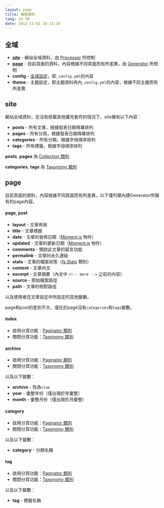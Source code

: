 ```yaml
---
layout: page
title: 樣板資料
lang: zh-TW
date: 2012-11-01 18:13:30
---
```


## 全域

- **[site](#site)** - 網站全域資料，由 [Processor][1] 所控制
- **[page](#page)** - 目前頁面的資料，內容根據不同頁面而有所差異，由 [Generator][2] 所控制
- **config** - [全域設定][3]，即`_config.yml`的內容
- **theme** - 主題設定，即主題資料夾內`_config.yml`的內容，根據不同主題而有所差異

<a id="site"></a>
## site

網站全域資料，在沒有掛載其他擴充套件的情況下，site擁有以下內容：

- **posts** - 所有文章，根據發表日期降冪排列
- **pages** - 所有分頁，根據發表日期降冪排列
- **categories** - 所有分類，根據字母順序排列
- **tags** - 所有標籤，根據字母順序排列

**posts**, **pages** 為 [Collection 類別][4]

**categories**, **tags** 為 [Taxonomy 類別][5]

<a id="page"></a>
## page

目前頁面的資料，內容根據不同頁面而有所差異，以下僅列舉內建Generator所擁有的page內容。

#### page, post

- **layout** - 文章佈局
- **title** - 文章標題
- **date** - 文章的發佈日期（[Moment.js][7] 物件）
- **updated** - 文章的更新日期（[Moment.js][7] 物件）
- **comments** - 開啟此文章的留言功能
- **permalink** - 文章的永久連結
- **stats** - 文章的檔案狀態（[fs.Stats][8] 類別）
- **content** - 文章內文
- **excerpt** - 文章摘要（內文中 `<!-- more -->` 之前的內容）
- **source** - 原始檔案路徑
- **path** - 文章的相對路徑

以及使用者在文章設定中所設定的其他變數。

page和post的差別不大，僅在於page沒有`categories`和`tags`變數。

#### index

- 啟用分頁功能：[Paginator 類別][6]
- 關閉分頁功能：[Taxonomy 類別][5]

#### archive

- 啟用分頁功能：[Paginator 類別][6]
- 關閉分頁功能：[Taxonomy 類別][5]

以及以下變數：

- **archive** - 恆為`true`
- **year** - 彙整年份（僅出現於年彙整）
- **month** - 彙整月份（僅出現於月彙整）

#### category

- 啟用分頁功能：[Paginator 類別][6]
- 關閉分頁功能：[Taxonomy 類別][5]

以及以下變數：

- **category** - 分類名稱

#### tag

- 啟用分頁功能：[Paginator 類別][6]
- 關閉分頁功能：[Taxonomy 類別][5]

以及以下變數：

- **tag** - 標籤名稱

[1]: plugin-development.html#processor
[2]: plugin-development.html#generator
[3]: configure.html
[4]: collection.html#collection
[5]: collection.html#taxonomy
[6]: collection.html#paginator
[7]: http://momentjs.com/
[8]: http://nodejs.org/api/fs.html#fs_class_fs_stats